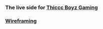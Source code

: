 ### The live side for [Thiccc Boyz Gaming](https://thicccboyzgaming.netlify.app/)


### [Wireframing](https://www.figma.com/file/FXfRcmcVl1XawHpwT5V5by/Thiccc-Boyz-Gaming?node-id=0%3A1)
